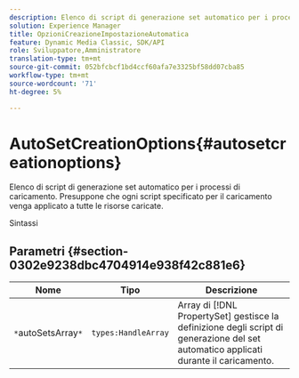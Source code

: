```yaml
---
description: Elenco di script di generazione set automatico per i processi di caricamento. Presuppone che ogni script specificato per il caricamento venga applicato a tutte le risorse caricate.
solution: Experience Manager
title: OpzioniCreazioneImpostazioneAutomatica
feature: Dynamic Media Classic, SDK/API
role: Sviluppatore,Amministratore
translation-type: tm+mt
source-git-commit: 052bfcbcf1bd4ccf60afa7e3325bf58dd07cba85
workflow-type: tm+mt
source-wordcount: '71'
ht-degree: 5%

---
```



# AutoSetCreationOptions{#autosetcreationoptions}

Elenco di script di generazione set automatico per i processi di caricamento. Presuppone che ogni script specificato per il caricamento venga applicato a tutte le risorse caricate.

Sintassi

## Parametri {#section-0302e9238dbc4704914e938f42c881e6}

| Nome | Tipo | Descrizione |
|---|---|---|
| `*`autoSetsArray`*` | `types:HandleArray` | Array di [!DNL PropertySet] gestisce la definizione degli script di generazione del set automatico applicati durante il caricamento. |

